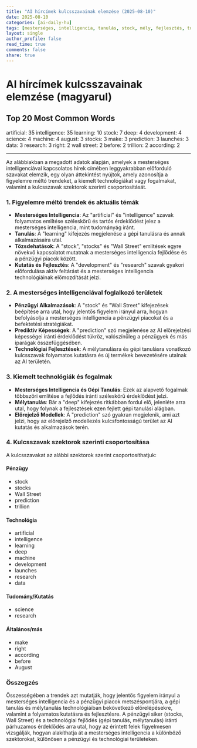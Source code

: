 ```yaml
---
title: "AI hírcímek kulcsszavainak elemzése (2025-08-10)"
date: 2025-08-10
categories: [ai-daily-hu]
tags: [mesterséges, intelligencia, tanulás, stock, mély, fejlesztés, tudomány, gép, augusztus, stocks, készít, előrejelzés, launches, adat, kutatás, jobb, wall street, előtt, trillió, szerint]
layout: single
author_profile: false
read_time: true
comments: false
share: true
---
```


# AI hírcímek kulcsszavainak elemzése (magyarul)

## Top 20 Most Common Words

artificial: 35
intelligence: 35
learning: 10
stock: 7
deep: 4
development: 4
science: 4
machine: 4
august: 3
stocks: 3
make: 3
prediction: 3
launches: 3
data: 3
research: 3
right: 2
wall street: 2
before: 2
trillion: 2
according: 2

---

Az alábbiakban a megadott adatok alapján, amelyek a mesterséges intelligenciával kapcsolatos hírek címében leggyakrabban előforduló szavakat elemzik, egy olyan áttekintést nyújtok, amely azonosítja a figyelemre méltó trendeket, a kiemelt technológiákat vagy fogalmakat, valamint a kulcsszavak szektorok szerinti csoportosítását.

### 1. Figyelemre méltó trendek és aktuális témák
- **Mesterséges Intelligencia**: Az "artificial" és "intelligence" szavak folyamatos említése széleskörű és tartós érdeklődést jelez a mesterséges intelligencia, mint tudományág iránt.
- **Tanulás**: A "learning" kifejezés megjelenése a gépi tanulásra és annak alkalmazásaira utal.
- **Tőzsdehatások**: A "stock", "stocks" és "Wall Street" említések egyre növekvő kapcsolatot mutatnak a mesterséges intelligencia fejlődése és a pénzügyi piacok között.
- **Kutatás és Fejlesztés**: A "development" és "research" szavak gyakori előfordulása aktív feltárást és a mesterséges intelligencia technológiáinak előmozdítását jelzi.

### 2. A mesterséges intelligenciával foglalkozó területek
- **Pénzügyi Alkalmazások**: A "stock" és "Wall Street" kifejezések beépítése arra utal, hogy jelentős figyelem irányul arra, hogyan befolyásolja a mesterséges intelligencia a pénzügyi piacokat és a befektetési stratégiákat.
- **Prediktív Képességek**: A "prediction" szó megjelenése az AI előrejelzési képességei iránti érdeklődést tükröz, valószínűleg a pénzügyek és más iparágak összefüggésében.
- **Technológiai Fejlesztések**: A mélytanulásra és gépi tanulásra vonatkozó kulcsszavak folyamatos kutatásra és új termékek bevezetésére utalnak az AI területén.

### 3. Kiemelt technológiák és fogalmak
- **Mesterséges Intelligencia és Gépi Tanulás**: Ezek az alapvető fogalmak többszöri említése a fejlődés iránti széleskörű érdeklődést jelzi.
- **Mélytanulás**: Bár a "deep" kifejezés ritkábban fordul elő, jelenléte arra utal, hogy folynak a fejlesztések ezen fejlett gépi tanulási alágban.
- **Előrejelző Modellek**: A "prediction" szó gyakran megjelenik, ami azt jelzi, hogy az előrejelző modellezés kulcsfontosságú terület az AI kutatás és alkalmazások terén.

### 4. Kulcsszavak szektorok szerinti csoportosítása
A kulcsszavakat az alábbi szektorok szerint csoportosíthatjuk:

#### Pénzügy
- stock
- stocks
- Wall Street
- prediction
- trillion

#### Technológia
- artificial
- intelligence
- learning
- deep
- machine
- development
- launches
- research
- data

#### Tudomány/Kutatás
- science
- research

#### Általános/más
- make
- right
- according
- before
- August

### Összegzés
Összességében a trendek azt mutatják, hogy jelentős figyelem irányul a mesterséges intelligencia és a pénzügyi piacok metszéspontjára, a gépi tanulás és mélytanulás technológiáiban bekövetkező előrelépésekre, valamint a folyamatos kutatásra és fejlesztésre. A pénzügyi siker (stocks, Wall Street) és a technológiai fejlődés (gépi tanulás, mélytanulás) iránti párhuzamos érdeklődés arra utal, hogy az érintett felek figyelmesen vizsgálják, hogyan alakíthatja át a mesterséges intelligencia a különböző szektorokat, különösen a pénzügyi és technológiai területeken.